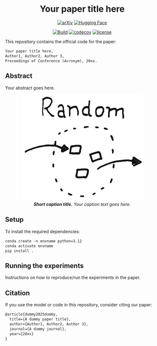 <div align="center">

# Your paper title here

[![arXiv](https://img.shields.io/badge/arXiv-2508.09925-b31b1b.svg)](https://arxiv.org/abs/2508.09925)
[![Hugging Face](https://img.shields.io/badge/%F0%9F%A4%97%20Hugging%20Face-Paper-yellow)](https://huggingface.co/papers/2508.09925)

[![Build](https://github.com/nennomp/research-code-template/actions/workflows/build.yml/badge.svg?branch=master)](https://github.com/nennomp/research-code-template/actions/workflows/build.yml)
[![codecov](https://codecov.io/gh/nennomp/research-code-template/graph/badge.svg?token=I2DYLK8NTD)](https://codecov.io/gh/nennomp/research-code-template)
[![license](https://img.shields.io/badge/License-MIT-green.svg?labelColor=gray)](https://github.com/nennomp/research-code-template)

</div>

This repository contains the official code for the paper:

```
Your paper title here,
Author1, Author2, Author 3,
Proceedings of Conference (Acronym), 20xx.
```

## Abstract
Your abstract goes here.

<div align="center">
  <img src="assets/figure-1.png?raw=true" alt="Model" title="Model">
  <figcaption><em><strong>Short caption title.</strong> Your caption text goes here.</em></figcaption>
</div>

## Setup
To install the required dependencies:
```
conda create -n envname python=3.12
conda activate envname
pip install .
```

## Running the experiments
Instructions on how to reproduce/run the experiments in the paper.

## Citation
If you use the model or code in this repository, consider citing our paper:
```
@article{dummy2025dummy,
  title={A dummy paper title},
  author={Author1, Author2, Author 3},
  journal={A dummy journal},
  year={20xx}
}
```